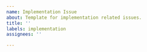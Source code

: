 ```yaml
---
name: Implementation Issue
about: Template for implementation related issues.
title: ''
labels: implementation
assignees: ''

---
```



